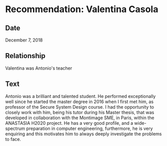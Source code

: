 # Recommendation: Valentina Casola

## Date

December 7, 2018

## Relationship

Valentina was Antonio's teacher

## Text

Antonio was a brilliant and talented student. He performed exceptionally well since he started the master degree in 2016 when I first met him, as professor of the Secure System Design course. I had the opportunity to closely work with him, being his tutor during his Master thesis, that was developed in collaboration with the Montimage SME, in Paris, within the ANASTASIA H2020 project. He has a very good profile, and a wide-spectrum preparation in computer engineering, furthermore, he is very enquiring and this motivates him to always deeply investigate the problems to face.
